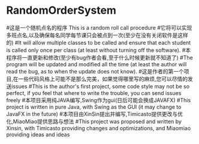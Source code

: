 # RandomOrderSystem
#这是一个随机点名的程序 This is a random roll call procedure
#它将可以实现多班点名,以及确保每名同学每节课只会被点到一次(至少在没有关闭软件是这样的)
#It will allow multiple classes to be called and ensure that each student is called only once per class (at least without turning off the software).
#本程序将一直更新和修改(至少有bug作者会看,至于什么时候更新就不知道了)
#The program will be updated and modified all the time (at least the author will read the bug, as to when the update does not know).
#这是作者的第一个项目,在一些代码风格上可能不是那么完美，如果觉得哪里写的麻烦,您可以尽情的发送issues
#This is the author's first project, some code style may not be so perfect, if you feel that where to write the trouble, you can send issues freely
#本项目采用纯JAVA编写,Swing作为gui(日后可能会换成JAVAFX)
#This project is written in pure Java, with Swing as the GUI (it may change to JavaFX in the future)
#本项目由XinSin提出并编写,Timicasto提供更改与优化,MiaoMiao提供思路与想法
#This project was proposed and written by Xinsin, with Timicasto providing changes and optimizations, and Miaomiao providing ideas and ideas
